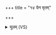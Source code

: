 +++
title = "१४ येन मृतम्"

+++
<details><summary>मूलम् (VS)</summary>

येन॑ मृ॒तं स्न॒पय॑न्ति॒ श्मश्रू॑णि॒ येनो॒न्दते॑।  
तं वै ब्र॑ह्मज्य ते दे॒वा अ॒पां भा॒गम॑धारयन् ॥
</details>